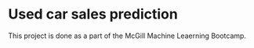 # Used car sales prediction

This project is done as a part of the McGill Machine Leaerning Bootcamp.
